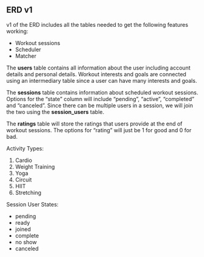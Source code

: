 ## ERD v1
v1 of the ERD includes all the tables needed to get the following features working:
* Workout sessions
* Scheduler
* Matcher

The **users** table contains all information about the user including account details and personal details. Workout interests and goals are connected using an intermediary table since a user can have many interests and goals.

The **sessions** table contains information about scheduled workout sessions. Options for the “state” column will include “pending”, “active”, “completed” and “canceled”. 
Since there can be multiple users in a session, we will join the two using the **session_users** table.

The **ratings** table will store the ratings that users provide at the end of workout sessions. The options for “rating” will just be 1 for good and 0 for bad.

Activity Types:
1. Cardio
2. Weight Training
3. Yoga
4. Circuit
5. HIIT
6. Stretching

Session User States:
- pending
- ready
- joined
- complete
- no show
- canceled
